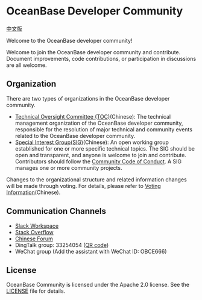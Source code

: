 # OceanBase Developer Community

[中文版](README_CN.md)

Welcome to the OceanBase developer community!

Welcome to join the OceanBase developer community and contribute. Document improvements, code contributions, or participation in discussions are all welcome.

## Organization
There are two types of organizations in the OceanBase developer community.
- [Technical Oversight Committee (TOC)](toc/README_CN.md)(Chinese): The technical management organization of the OceanBase developer community, responsible for the resolution of major technical and community events related to the OceanBase developer community.
- [Special Interest Group(SIG)](sigs/README_CN.md)(Chinese): An open working group established for one or more specific technical topics. The SIG should be open and transparent, and anyone is welcome to join and contribute. Contributors should follow the [Community Code of Conduct](./CODE_OF_CONDUCT.md). A SIG manages one or more community projects.

Changes to the organizational structure and related information changes will be made through voting. For details, please refer to [Voting Information](votes/README_CN.md)(Chinese).

## Communication Channels
* [Slack Workspace](https://join.slack.com/t/oceanbase/shared_invite/zt-1e25oz3ol-lJ6YNqPHaKwY_mhhioyEuw)
* [Stack Overflow](https://stackoverflow.com/questions/tagged/oceanbase)
* [Chinese Forum](https://ask.oceanbase.com/)
* DingTalk group: 33254054 ([QR code](images/dingtalk.svg))
* WeChat group (Add the assistant with WeChat ID: OBCE666)

## License
OceanBase Community is licensed under the Apache 2.0 license. See the [LICENSE](LICENSE) file for details.
